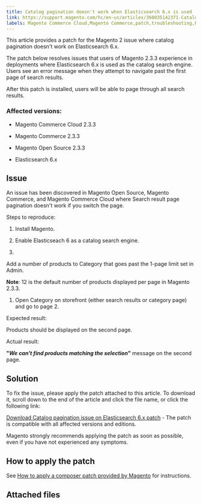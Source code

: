 ```yaml
---
title: Catalog pagination doesn't work when Elasticsearch 6.x is used
link: https://support.magento.com/hc/en-us/articles/360035142371-Catalog-pagination-doesn-t-work-when-Elasticsearch-6-x-is-used
labels: Magento Commerce Cloud,Magento Commerce,patch,troubleshooting,known issues,pagination,2.3.3,Elasticsearch 6.x
---
```


This article provides a patch for the Magento 2 issue where catalog pagination doesn't work on Elasticsearch 6.x.

The patch below resolves issues that users of Magento 2.3.3 experience in deployments where Elasticsearch 6.x is used as the catalog search engine. Users see an error message when they attempt to navigate past the first page of search results.

After this patch is installed, users will be able to page through all search results.

### Affected versions:

* Magento Commerce Cloud 2.3.3

* Magento Commerce 2.3.3

* Magento Open Source 2.3.3

* Elasticsearch 6.x

## Issue

An issue has been discovered in Magento Open Source, Magento Commerce, and Magento Commerce Cloud where Search result page pagination doesn't work if you switch the page.

Steps to reproduce:

1. Install Magento.

1. Enable Elasticseach 6 as a catalog search engine.

1. 
Add a number of products to Category that goes past the 1-page limit set in Admin.

**Note**: 12 is the default number of products displayed per page in Magento 2.3.3.

1. Open Category on storefront (either search results or category page) and go to page 2.

Expected result:

Products should be displayed on the second page.

Actual result:

**"***We can't find products matching the selection***"** message on the second page.

## Solution

To fix the issue, please apply the patch attached to this article. To download it, scroll down to the end of the article and click the file name, or click the following link:

[Download Catalog pagination issue on Elasticsearch 6.x patch](https://support.magento.com/hc/en-us/article_attachments/360040653971/Catalog_pagination_issue_on_Elasticsearch_6_composer-2019-10-11-08-07-41.patch) - The patch is compatible with all affected versions and editions.

Magento strongly recommends applying the patch as soon as possible, even if you have not experienced any symptoms.

## How to apply the patch

See [How to apply a composer patch provided by Magento](https://support.magento.com/hc/en-us/articles/360028367731) for instructions.

## Attached files

